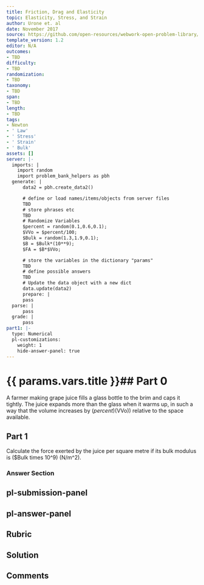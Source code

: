 ```yaml
---
title: Friction, Drag and Elasticity
topic: Elasticity, Stress, and Strain
author: Urone et. al
date: November 2017
source: https://github.com/open-resources/webwork-open-problem-library/tree/master/Contrib/BrockPhysics/College_Physics_Urone/5.Friction_Drag_and_Elasticity/5-03.Elasticity.Stress_and_Strain/NU_U17_05_03_013.pg
template_version: 1.2
editor: N/A
outcomes:
- TBD
difficulty:
- TBD
randomization:
- TBD
taxonomy:
- TBD
span:
- TBD
length:
- TBD
tags:
- Newton
- ' Law'
- ' Stress'
- ' Strain'
- ' Bulk'
assets: []
server: |-
  imports: |
    import random
    import problem_bank_helpers as pbh
  generate: |
      data2 = pbh.create_data2()

      # define or load names/items/objects from server files
      TBD
      # store phrases etc
      TBD
      # Randomize Variables
      $percent = random(0.1,0.6,0.1);
      $VVo = $percent/100;
      $Bulk = random(1.3,1.9,0.1);
      $B = $Bulk*(10**9);
      $FA = $B*$VVo;

      # store the variables in the dictionary "params"
      TBD
      # define possible answers
      TBD
      # Update the data object with a new dict
      data.update(data2)
      prepare: |
      pass
  parse: |
      pass
  grade: |
      pass
part1: |-
  type: Numerical
  pl-customizations:
    weight: 1
    hide-answer-panel: true
---
```


# {{ params.vars.title }}## Part 0 
A farmer making grape juice fills a glass bottle to the brim and caps it tightly. The juice expands more than the glass when it warms up, in such a way that the volume increases by ($percent)(%) (that is, (ΔV/V_circ) = ($VVo)) relative to the space available. 
## Part 1 
Calculate the force exerted by the juice per square metre if its bulk modulus is ($Bulk times 10^9) (N/m^2). 


### Answer Section 


## pl-submission-panel 


## pl-answer-panel 


## Rubric 


## Solution 


## Comments 


